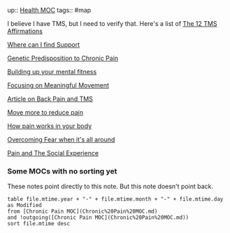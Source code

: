 up:: [Health MOC](Maps/Health%20MOC.md)
tags:: #map 

I believe I have TMS, but I need to verify that. Here's a list of [The 12 TMS Affirmations](Notes/The%2012%20TMS%20Affirmations.md)

[Where can I find Support](Notes/Where%20can%20I%20find%20Support.md)

[Genetic Predisposition to Chronic Pain](Notes/Genetic%20Predisposition%20to%20Chronic%20Pain.md)

[Building up your mental fitness](Notes/Building%20up%20your%20mental%20fitness.md)

[Focusing on Meaningful Movement](Notes/Focusing%20on%20Meaningful%20Movement.md)

[Article on Back Pain and TMS](Notes/Article%20on%20Back%20Pain%20and%20TMS.md)

[Move more to reduce pain](Notes/Move%20more%20to%20reduce%20pain.md)

[How pain works in your body](Notes/How%20pain%20works%20in%20your%20body.md)

[Overcoming Fear when it's all around](Notes/Overcoming%20Fear%20when%20it's%20all%20around.md)

[Pain and The Social Experience](Notes/Pain%20and%20The%20Social%20Experience.md)

### Some MOCs with no sorting yet
These notes point directly to this note. But this note doesn't point back.
```dataview
table file.mtime.year + "-" + file.mtime.month + "-" + file.mtime.day as Modified
from [Chronic Pain MOC](Chronic%20Pain%20MOC.md)
and !outgoing([Chronic Pain MOC](Chronic%20Pain%20MOC.md))
sort file.mtime desc
```
